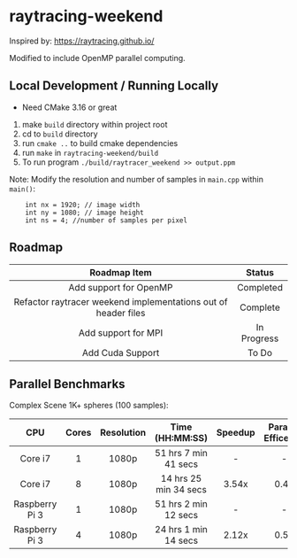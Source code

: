 # raytracing-weekend

Inspired by: https://raytracing.github.io/

Modified to include OpenMP parallel computing.

## Local Development / Running Locally
* Need CMake 3.16 or great

1. make `build` directory within project root
2. cd to `build` directory
3. run `cmake ..` to build cmake dependencies
4. run `make` in `raytracing-weekend/build`
5. To run program `./build/raytracer_weekend >> output.ppm`

Note: Modify the resolution and number of samples in `main.cpp` within `main()`:
```
    int nx = 1920; // image width
    int ny = 1080; // image height
    int ns = 4; //number of samples per pixel
```


## Roadmap
|Roadmap Item|Status|
|:----------:|:----:|
| Add support for OpenMP | Completed |
| Refactor raytracer weekend implementations out of header files | Complete |
| Add support for MPI | In Progress |
| Add Cuda Support | To Do |



## Parallel Benchmarks

Complex Scene 1K+ spheres (100 samples):

|CPU|Cores|Resolution|Time (HH:MM:SS)|Speedup|Parallel Efficency|
|:---:|:---:|:----:|:--------------:|:------:|:----------------:|
|Core i7| 1 | 1080p | 51 hrs 7 min 41 secs | - | - |
|Core i7| 8 | 1080p | 14 hrs 25 min 34 secs | 3.54x | 0.44 |
|Raspberry Pi 3| 1 | 1080p | 51 hrs 2 min 12 secs | - | - |
|Raspberry Pi 3| 4 | 1080p | 24 hrs 1 min 14 secs | 2.12x | 0.53 |


